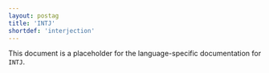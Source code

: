 ```yaml
---
layout: postag
title: 'INTJ'
shortdef: 'interjection'
---
```


This document is a placeholder for the language-specific documentation
for `INTJ`.
